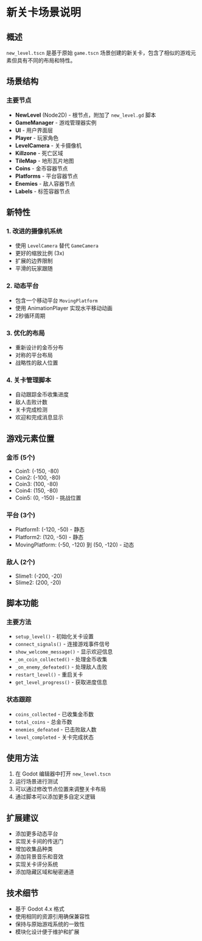 # 新关卡场景说明

## 概述

`new_level.tscn` 是基于原始 `game.tscn` 场景创建的新关卡，包含了相似的游戏元素但具有不同的布局和特性。

## 场景结构

### 主要节点

- **NewLevel** (Node2D) - 根节点，附加了 `new_level.gd` 脚本
- **GameManager** - 游戏管理器实例
- **UI** - 用户界面层
- **Player** - 玩家角色
- **LevelCamera** - 关卡摄像机
- **Killzone** - 死亡区域
- **TileMap** - 地形瓦片地图
- **Coins** - 金币容器节点
- **Platforms** - 平台容器节点
- **Enemies** - 敌人容器节点
- **Labels** - 标签容器节点

## 新特性

### 1. 改进的摄像机系统
- 使用 `LevelCamera` 替代 `GameCamera`
- 更好的缩放比例 (3x)
- 扩展的边界限制
- 平滑的玩家跟随

### 2. 动态平台
- 包含一个移动平台 `MovingPlatform`
- 使用 AnimationPlayer 实现水平移动动画
- 2秒循环周期

### 3. 优化的布局
- 重新设计的金币分布
- 对称的平台布局
- 战略性的敌人位置

### 4. 关卡管理脚本
- 自动跟踪金币收集进度
- 敌人击败计数
- 关卡完成检测
- 欢迎和完成消息显示

## 游戏元素位置

### 金币 (5个)
- Coin1: (-150, -80)
- Coin2: (-100, -80)
- Coin3: (100, -80)
- Coin4: (150, -80)
- Coin5: (0, -150) - 挑战位置

### 平台 (3个)
- Platform1: (-120, -50) - 静态
- Platform2: (120, -50) - 静态
- MovingPlatform: (-50, -120) 到 (50, -120) - 动态

### 敌人 (2个)
- Slime1: (-200, -20)
- Slime2: (200, -20)

## 脚本功能

### 主要方法

- `setup_level()` - 初始化关卡设置
- `connect_signals()` - 连接游戏事件信号
- `show_welcome_message()` - 显示欢迎信息
- `_on_coin_collected()` - 处理金币收集
- `_on_enemy_defeated()` - 处理敌人击败
- `restart_level()` - 重启关卡
- `get_level_progress()` - 获取进度信息

### 状态跟踪

- `coins_collected` - 已收集金币数
- `total_coins` - 总金币数
- `enemies_defeated` - 已击败敌人数
- `level_completed` - 关卡完成状态

## 使用方法

1. 在 Godot 编辑器中打开 `new_level.tscn`
2. 运行场景进行测试
3. 可以通过修改节点位置来调整关卡布局
4. 通过脚本可以添加更多自定义逻辑

## 扩展建议

- 添加更多动态平台
- 实现关卡间的传送门
- 增加收集品种类
- 添加背景音乐和音效
- 实现关卡评分系统
- 添加隐藏区域和秘密通道

## 技术细节

- 基于 Godot 4.x 格式
- 使用相同的资源引用确保兼容性
- 保持与原始游戏系统的一致性
- 模块化设计便于维护和扩展